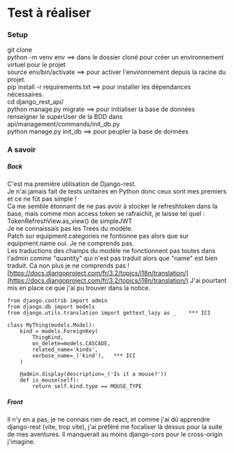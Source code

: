 # Test à réaliser

### Setup

git clone  
python -m venv env ==> dans le dossier cloné pour créer un environnement virtuel pour le projet  
source env/bin/activate ==> pour activer l'environnement depuis la racine du projet.  
pip install -r requirements.txt ==> pour installer les dépendances nécessaires.  
cd django_rest_api/  
python manage.py migrate ==> pour initialiser la base de données  
renseigner le superUser de la BDD dans api/management/commands/init_db.py  
python manage.py init_db ==> pour peupler la base de données

### A savoir

##### Back

C'est ma première utilisation de Django-rest.  
Je n'ai jamais fait de tests unitaires en Python donc ceux sont mes premiers et ce ne fût pas simple !  
Ca me semble étonnant de ne pas avoir à stocker le refreshtoken dans la base, mais comme mon access token se rafraichit, je laisse tel quel : TokenRefreshView.as_view() de simpleJWT  
Je ne connaissais pas les Trees du modèle.  
Patch sur equipment.categories ne fontionne pas alors que sur equipment.name oui. Je ne comprends pas.  
Les traductions des champs du modèle ne fonctionnent pas toutes dans l'admin comme "quantity" qui n'est pas traduit alors que "name" est bien traduit. Ca non plus je ne comprends pas !  
[https://docs.djangoproject.com/fr/3.2/topics/i18n/translation/](https://docs.djangoproject.com/fr/3.2/topics/i18n/translation/)
J'ai pourtant mis en place ce que j'ai pu trouver dans la notice.

```
from django.contrib import admin
from django.db import models
from django.utils.translation import gettext_lazy as _    *** ICI

class MyThing(models.Model):
    kind = models.ForeignKey(
        ThingKind,
        on_delete=models.CASCADE,
        related_name='kinds',
        verbose_name=_('kind'),   *** ICI
    )

    @admin.display(description=_('Is it a mouse?'))
    def is_mouse(self):
        return self.kind.type == MOUSE_TYPE
```

##### Front

Il n'y en a pas, je ne connais rien de react, et comme j'ai dû apprendre django-rest (vite, trop vite), j'ai préféré me focaliser là dessus pour la suite de mes aventures. Il manquerait au moins django-cors pour le cross-origin j'imagine.
